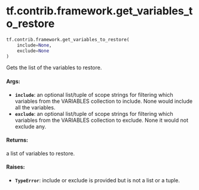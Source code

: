 <div itemscope itemtype="http://developers.google.com/ReferenceObject">
<meta itemprop="name" content="tf.contrib.framework.get_variables_to_restore" />
<meta itemprop="path" content="Stable" />
</div>

# tf.contrib.framework.get_variables_to_restore

``` python
tf.contrib.framework.get_variables_to_restore(
    include=None,
    exclude=None
)
```

Gets the list of the variables to restore.

#### Args:

* <b>`include`</b>: an optional list/tuple of scope strings for filtering which
    variables from the VARIABLES collection to include. None would include all
    the variables.
* <b>`exclude`</b>: an optional list/tuple of scope strings for filtering which
    variables from the VARIABLES collection to exclude. None it would not
    exclude any.


#### Returns:

a list of variables to restore.


#### Raises:

* <b>`TypeError`</b>: include or exclude is provided but is not a list or a tuple.